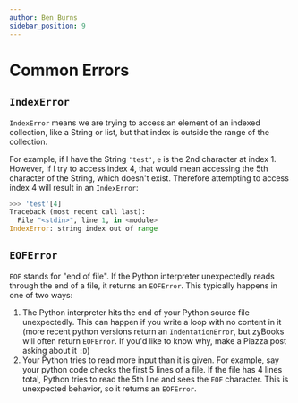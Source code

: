 ```yaml
--- 
author: Ben Burns
sidebar_position: 9
---
```


# Common Errors
## `IndexError`
`IndexError` means we are trying to access an element of an indexed collection, like a String or list, but that index is outside the range of the collection. 

For example, if I have the String `'test'`, `e` is the 2nd character at index 1. However, if I try to access index 4, that would mean accessing the 5th character of the String, which doesn't exist. Therefore attempting to access index 4 will result in an `IndexError`:
```python
>>> 'test'[4]
Traceback (most recent call last):
  File "<stdin>", line 1, in <module>
IndexError: string index out of range
```

## `EOFError`
`EOF` stands for "end of file". If the Python interpreter unexpectedly reads through the end of a file, it returns an `EOFError`. This typically happens in one of two ways:
1. The Python interpreter hits the end of your Python source file unexpectedly. This can happen if you write a loop with no content in it (more recent python versions return an `IndentationError`, but zyBooks will often return `EOFError`. If you'd like to know why, make a Piazza post asking about it `:D`)
2. Your Python tries to read more input than it is given. For example, say your python code checks the first 5 lines of a file. If the file has 4 lines total, Python tries to read the 5th line and sees the `EOF` character. This is unexpected behavior, so it returns an `EOFError`.